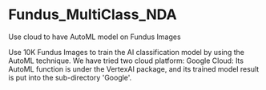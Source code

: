 # Fundus_MultiClass_NDA
 Use cloud to have AutoML model on Fundus Images

Use 10K Fundus Images to train the AI classification model by using the AutoML technique. We have tried two cloud platform:
Google Cloud:
Its AutoML function is under the VertexAI package, and its trained model result is put into the sub-directory 'Google'.
